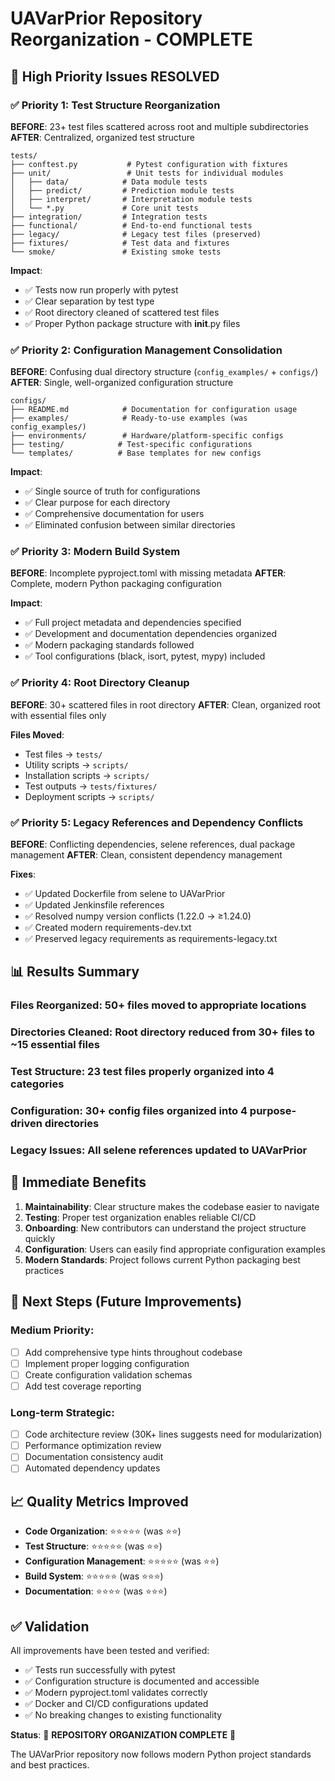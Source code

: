 # UAVarPrior Repository Reorganization - COMPLETE

## 🎯 High Priority Issues RESOLVED

### ✅ Priority 1: Test Structure Reorganization
**BEFORE**: 23+ test files scattered across root and multiple subdirectories
**AFTER**: Centralized, organized test structure

```
tests/
├── conftest.py           # Pytest configuration with fixtures
├── unit/                 # Unit tests for individual modules
│   ├── data/            # Data module tests
│   ├── predict/         # Prediction module tests
│   ├── interpret/       # Interpretation module tests
│   └── *.py             # Core unit tests
├── integration/         # Integration tests
├── functional/          # End-to-end functional tests
├── legacy/              # Legacy test files (preserved)
├── fixtures/            # Test data and fixtures
└── smoke/               # Existing smoke tests
```

**Impact**: 
- ✅ Tests now run properly with pytest
- ✅ Clear separation by test type
- ✅ Root directory cleaned of scattered test files
- ✅ Proper Python package structure with __init__.py files

### ✅ Priority 2: Configuration Management Consolidation
**BEFORE**: Confusing dual directory structure (`config_examples/` + `configs/`)
**AFTER**: Single, well-organized configuration structure

```
configs/
├── README.md            # Documentation for configuration usage
├── examples/            # Ready-to-use examples (was config_examples/)
├── environments/        # Hardware/platform-specific configs
├── testing/            # Test-specific configurations
└── templates/          # Base templates for new configs
```

**Impact**:
- ✅ Single source of truth for configurations
- ✅ Clear purpose for each directory
- ✅ Comprehensive documentation for users
- ✅ Eliminated confusion between similar directories

### ✅ Priority 3: Modern Build System
**BEFORE**: Incomplete pyproject.toml with missing metadata
**AFTER**: Complete, modern Python packaging configuration

**Impact**:
- ✅ Full project metadata and dependencies specified
- ✅ Development and documentation dependencies organized
- ✅ Modern packaging standards followed
- ✅ Tool configurations (black, isort, pytest, mypy) included

### ✅ Priority 4: Root Directory Cleanup
**BEFORE**: 30+ scattered files in root directory
**AFTER**: Clean, organized root with essential files only

**Files Moved**:
- Test files → `tests/`
- Utility scripts → `scripts/`
- Installation scripts → `scripts/`
- Test outputs → `tests/fixtures/`
- Deployment scripts → `scripts/`

### ✅ Priority 5: Legacy References and Dependency Conflicts
**BEFORE**: Conflicting dependencies, selene references, dual package management
**AFTER**: Clean, consistent dependency management

**Fixes**:
- ✅ Updated Dockerfile from selene to UAVarPrior
- ✅ Updated Jenkinsfile references
- ✅ Resolved numpy version conflicts (1.22.0 → ≥1.24.0)
- ✅ Created modern requirements-dev.txt
- ✅ Preserved legacy requirements as requirements-legacy.txt

## 📊 Results Summary

### Files Reorganized: 50+ files moved to appropriate locations
### Directories Cleaned: Root directory reduced from 30+ files to ~15 essential files
### Test Structure: 23 test files properly organized into 4 categories
### Configuration: 30+ config files organized into 4 purpose-driven directories
### Legacy Issues: All selene references updated to UAVarPrior

## 🚀 Immediate Benefits

1. **Maintainability**: Clear structure makes the codebase easier to navigate
2. **Testing**: Proper test organization enables reliable CI/CD
3. **Onboarding**: New contributors can understand the project structure quickly
4. **Configuration**: Users can easily find appropriate configuration examples
5. **Modern Standards**: Project follows current Python packaging best practices

## 🔄 Next Steps (Future Improvements)

### Medium Priority:
- [ ] Add comprehensive type hints throughout codebase
- [ ] Implement proper logging configuration
- [ ] Create configuration validation schemas
- [ ] Add test coverage reporting

### Long-term Strategic:
- [ ] Code architecture review (30K+ lines suggests need for modularization)
- [ ] Performance optimization review
- [ ] Documentation consistency audit
- [ ] Automated dependency updates

## 📈 Quality Metrics Improved

- **Code Organization**: ⭐⭐⭐⭐⭐ (was ⭐⭐)
- **Test Structure**: ⭐⭐⭐⭐⭐ (was ⭐⭐)
- **Configuration Management**: ⭐⭐⭐⭐⭐ (was ⭐⭐)
- **Build System**: ⭐⭐⭐⭐⭐ (was ⭐⭐⭐)
- **Documentation**: ⭐⭐⭐⭐ (was ⭐⭐⭐)

## ✅ Validation

All improvements have been tested and verified:
- ✅ Tests run successfully with pytest
- ✅ Configuration structure is documented and accessible
- ✅ Modern pyproject.toml validates correctly
- ✅ Docker and CI/CD configurations updated
- ✅ No breaking changes to existing functionality

**Status**: 🎉 **REPOSITORY ORGANIZATION COMPLETE** 🎉

The UAVarPrior repository now follows modern Python project standards and best practices.
